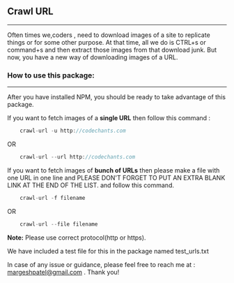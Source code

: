 ## Crawl URL
------------

Often times we,coders , need to download images of a site to replicate things or for some other purpose. At that time, all we do is CTRL+s or command+s and then extract those images from that download junk. But now, you have a new way of downloading images of a URL.

### How to use this package:
----------------------------

After you have installed NPM, you should be ready to take advantage of this package.

If you want to fetch images of a **single URL** then follow this command :

```javascript
    crawl-url -u http://codechants.com
```

OR

```javascript
    crawl-url --url http://codechants.com
```

If you want to fetch images of **bunch of URLs** then please make a file with one URL in one line and PLEASE DON'T FORGET TO PUT AN EXTRA BLANK LINK AT THE END OF THE LIST. and follow this command.

```javascript
    crawl-url -f filename
```

OR

```javascript
    crawl-url --file filename
```

**Note:** Please use correct protocol(http or https).

We have included a test file for this in the package named test_urls.txt

In case of any issue or guidance, please feel free to reach me at : margeshpatel@gmail.com . Thank you!